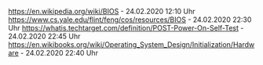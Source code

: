 https://en.wikipedia.org/wiki/BIOS                                              - 24.02.2020 12:10 Uhr
https://www.cs.yale.edu/flint/feng/cos/resources/BIOS                           - 24.02.2020 22:30 Uhr
https://whatis.techtarget.com/definition/POST-Power-On-Self-Test                - 24.02.2020 22:45 Uhr
https://en.wikibooks.org/wiki/Operating_System_Design/Initialization/Hardware   - 24.02.2020 22:40 Uhr